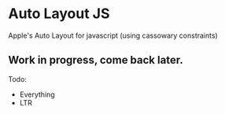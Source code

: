 # Auto Layout JS

Apple's Auto Layout for javascript (using cassowary constraints)


## Work in progress, come back later.


Todo:
- Everything
- LTR
